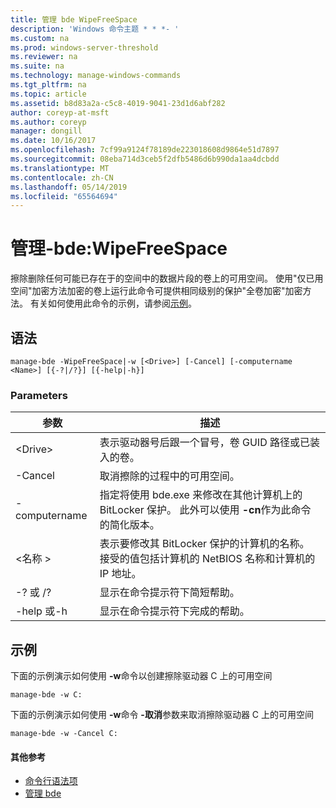 ```yaml
---
title: 管理 bde WipeFreeSpace
description: 'Windows 命令主题 * * *- '
ms.custom: na
ms.prod: windows-server-threshold
ms.reviewer: na
ms.suite: na
ms.technology: manage-windows-commands
ms.tgt_pltfrm: na
ms.topic: article
ms.assetid: b8d83a2a-c5c8-4019-9041-23d1d6abf282
author: coreyp-at-msft
ms.author: coreyp
manager: dongill
ms.date: 10/16/2017
ms.openlocfilehash: 7cf99a9124f78189de223018608d9864e51d7897
ms.sourcegitcommit: 08eba714d3ceb5f2dfb5486d6b990da1aa4dcbdd
ms.translationtype: MT
ms.contentlocale: zh-CN
ms.lasthandoff: 05/14/2019
ms.locfileid: "65564694"
---
```

# <a name="manage-bde-wipefreespace"></a>管理-bde:WipeFreeSpace



擦除删除任何可能已存在于的空间中的数据片段的卷上的可用空间。 使用"仅已用空间"加密方法加密的卷上运行此命令可提供相同级别的保护"全卷加密"加密方法。 有关如何使用此命令的示例，请参阅[示例](#BKMK_Examples)。

## <a name="syntax"></a>语法

```
manage-bde -WipeFreeSpace|-w [<Drive>] [-Cancel] [-computername <Name>] [{-?|/?}] [{-help|-h}]
```

### <a name="parameters"></a>Parameters

|参数|描述|
|---------|-----------|
|\<Drive>|表示驱动器号后跟一个冒号，卷 GUID 路径或已装入的卷。|
|-Cancel|取消擦除的过程中的可用空间。|
|-computername|指定将使用 bde.exe 来修改在其他计算机上的 BitLocker 保护。 此外可以使用 **-cn**作为此命令的简化版本。|
|\<名称 >|表示要修改其 BitLocker 保护的计算机的名称。 接受的值包括计算机的 NetBIOS 名称和计算机的 IP 地址。|
|-? 或 /?|显示在命令提示符下简短帮助。|
|-help 或-h|显示在命令提示符下完成的帮助。|

## <a name="BKMK_Examples"></a>示例

下面的示例演示如何使用 **-w**命令以创建擦除驱动器 C 上的可用空间
```
manage-bde -w C:
```
下面的示例演示如何使用 **-w**命令 **-取消**参数来取消擦除驱动器 C 上的可用空间
```
manage-bde -w -Cancel C:
```

#### <a name="additional-references"></a>其他参考

-   [命令行语法项](command-line-syntax-key.md)
-   [管理 bde](manage-bde.md)